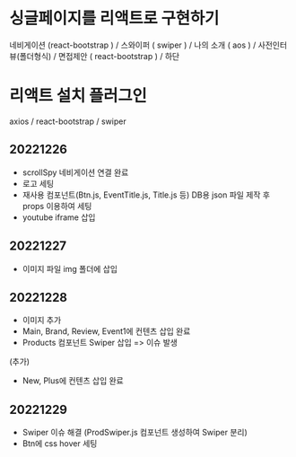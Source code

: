 # 싱글페이지를 리액트로 구현하기
   네비게이션 (react-bootstrap ) / 스와이퍼 ( swiper ) / 나의 소개 ( aos ) /  사전인터뷰(폴더형식) / 면접제안 ( react-bootstrap ) / 하단
# 리액트 설치 플러그인
  axios / react-bootstrap / swiper
## 20221226
* scrollSpy 네비게이션 연결 완료
* 로고 세팅
* 재사용 컴포넌트(Btn.js, EventTitle.js, Title.js 등) DB용 json 파일 제작 후 props 이용하여 세팅
* youtube iframe 삽입

## 20221227
* 이미지 파일 img 폴더에 삽입

## 20221228
* 이미지 추가
* Main, Brand, Review, Event1에 컨텐츠 삽입 완료
* Products 컴포넌트 Swiper 삽입 => 이슈 발생

(추가)
* New, Plus에 컨텐츠 삽입 완료

## 20221229
* Swiper 이슈 해결 (ProdSwiper.js 컴포넌트 생성하여 Swiper 분리)
* Btn에 css hover 세팅
